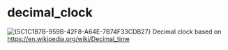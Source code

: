 # decimal_clock
![{5C1C1B7B-959B-42F8-A64E-7B74F33CDB27}](https://github.com/user-attachments/assets/844f17df-d42b-45e2-8445-4be68894fa83)
Decimal clock based on https://en.wikipedia.org/wiki/Decimal_time 
